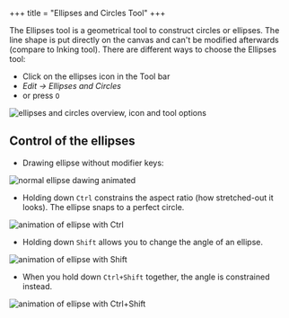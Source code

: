 +++
title = "Ellipses and Circles Tool"
+++

The Ellipses tool is a geometrical tool to construct circles or ellipses. The line shape is put directly on the canvas
and can't be modified afterwards (compare to Inking tool). There are different ways to choose the Ellipses tool:

* Click on the ellipses icon in the Tool bar
* _Edit → Ellipses and Circles_
* or press `O`

![ellipses and circles overview, icon and tool options](https://cloud.githubusercontent.com/assets/6949092/21005498/5a0f38ec-bd35-11e6-9e55-2425c6e45f68.PNG)

## Control of the ellipses
* Drawing ellipse without modifier keys:

![normal ellipse dawing animated](https://cloud.githubusercontent.com/assets/6949092/20991317/1690a18e-bcde-11e6-9cf0-50da793988c1.gif)

* Holding down `Ctrl` constrains the aspect ratio (how stretched-out it looks). The ellipse snaps to a perfect circle.

![animation of ellipse with Ctrl](https://cloud.githubusercontent.com/assets/6949092/20991318/16ab556a-bcde-11e6-9175-432bf87a7124.gif)

* Holding down `Shift` allows you to change the angle of an ellipse.

![animation of ellipse with Shift](https://cloud.githubusercontent.com/assets/6949092/20991319/16c27506-bcde-11e6-9d61-c8fa1df198a9.gif)

* When you hold down `Ctrl+Shift` together, the angle is constrained instead.

![animation of ellipse with Ctrl+Shift](https://cloud.githubusercontent.com/assets/6949092/20991320/16c31b96-bcde-11e6-910b-c8645b3552e7.gif)
